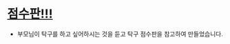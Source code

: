 # [점수판!!!](https://apps.apple.com/us/app/점수판/id1501335416?l=ko&ls=1)

- 부모님이 탁구를 하고 싶어하시는 것을 듣고 탁구 점수판을 참고하여 만들었습니다.



